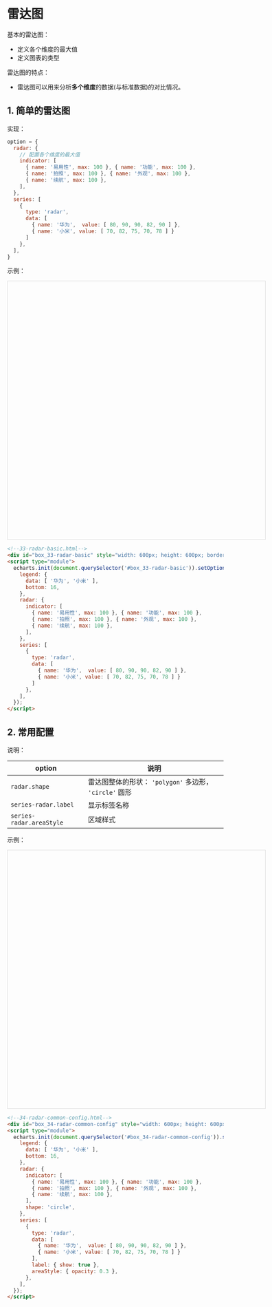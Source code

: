 # 雷达图

基本的雷达图：

* 定义各个维度的最大值
* 定义图表的类型

雷达图的特点：

* 雷达图可以用来分析**多个维度**的数据(与标准数据)的对比情况。

## 1. 简单的雷达图

实现：

```javascript
option = {
  radar: {
    // 配置各个维度的最大值
    indicator: [
      { name: '易用性', max: 100 }, { name: '功能', max: 100 },
      { name: '拍照', max: 100 }, { name: '外观', max: 100 },
      { name: '续航', max: 100 },
    ],
  },
  series: [
    {
      type: 'radar',
      data: [
        { name: '华为',  value: [ 80, 90, 90, 82, 90 ] },
        { name: '小米', value: [ 70, 82, 75, 70, 78 ] }
      ]
    },
  ],
}
```

示例：

<div id="box_33-radar-basic" style="width: 600px; height: 600px; border: solid 1px #ddd;"></div>
<script type="module">
  echarts.init(document.querySelector('#box_33-radar-basic')).setOption({
    legend: {
      data: [ '华为', '小米' ],
      bottom: 16,
    },
    radar: {
      indicator: [
        { name: '易用性', max: 100 }, { name: '功能', max: 100 },
        { name: '拍照', max: 100 }, { name: '外观', max: 100 },
        { name: '续航', max: 100 },
      ],
    },
    series: [
      {
        type: 'radar',
        data: [
          { name: '华为',  value: [ 80, 90, 90, 82, 90 ] },
          { name: '小米', value: [ 70, 82, 75, 70, 78 ] }
        ]
      },
    ],
  });
</script>

```html
<!--33-radar-basic.html-->
<div id="box_33-radar-basic" style="width: 600px; height: 600px; border: solid 1px #ddd;"></div>
<script type="module">
  echarts.init(document.querySelector('#box_33-radar-basic')).setOption({
    legend: {
      data: [ '华为', '小米' ],
      bottom: 16,
    },
    radar: {
      indicator: [
        { name: '易用性', max: 100 }, { name: '功能', max: 100 },
        { name: '拍照', max: 100 }, { name: '外观', max: 100 },
        { name: '续航', max: 100 },
      ],
    },
    series: [
      {
        type: 'radar',
        data: [
          { name: '华为',  value: [ 80, 90, 90, 82, 90 ] },
          { name: '小米', value: [ 70, 82, 75, 70, 78 ] }
        ]
      },
    ],
  });
</script>
```

## 2. 常用配置

说明：

| option                   | 说明                                       |
|--------------------------|------------------------------------------|
| `radar.shape`            | 雷达图整体的形状： `'polygon'` 多边形， `'circle'` 圆形 |
| `series-radar.label`     | 显示标签名称                                   |
| `series-radar.areaStyle` | 区域样式                                     |

示例：

<div id="box_34-radar-common-config" style="width: 600px; height: 600px; border: solid 1px #ddd;"></div>
<script type="module">
  echarts.init(document.querySelector('#box_34-radar-common-config')).setOption({
    legend: {
      data: [ '华为', '小米' ],
      bottom: 16,
    },
    radar: {
      indicator: [
        { name: '易用性', max: 100 }, { name: '功能', max: 100 },
        { name: '拍照', max: 100 }, { name: '外观', max: 100 },
        { name: '续航', max: 100 },
      ],
      shape: 'circle',
    },
    series: [
      {
        type: 'radar',
        data: [
          { name: '华为',  value: [ 80, 90, 90, 82, 90 ] },
          { name: '小米', value: [ 70, 82, 75, 70, 78 ] }
        ],
        label: { show: true },
        areaStyle: { opacity: 0.3 },
      },
    ],
  });
</script>

```html
<!--34-radar-common-config.html-->
<div id="box_34-radar-common-config" style="width: 600px; height: 600px; border: solid 1px #ddd;"></div>
<script type="module">
  echarts.init(document.querySelector('#box_34-radar-common-config')).setOption({
    legend: {
      data: [ '华为', '小米' ],
      bottom: 16,
    },
    radar: {
      indicator: [
        { name: '易用性', max: 100 }, { name: '功能', max: 100 },
        { name: '拍照', max: 100 }, { name: '外观', max: 100 },
        { name: '续航', max: 100 },
      ],
      shape: 'circle',
    },
    series: [
      {
        type: 'radar',
        data: [
          { name: '华为',  value: [ 80, 90, 90, 82, 90 ] },
          { name: '小米', value: [ 70, 82, 75, 70, 78 ] }
        ],
        label: { show: true },
        areaStyle: { opacity: 0.3 },
      },
    ],
  });
</script>
```
